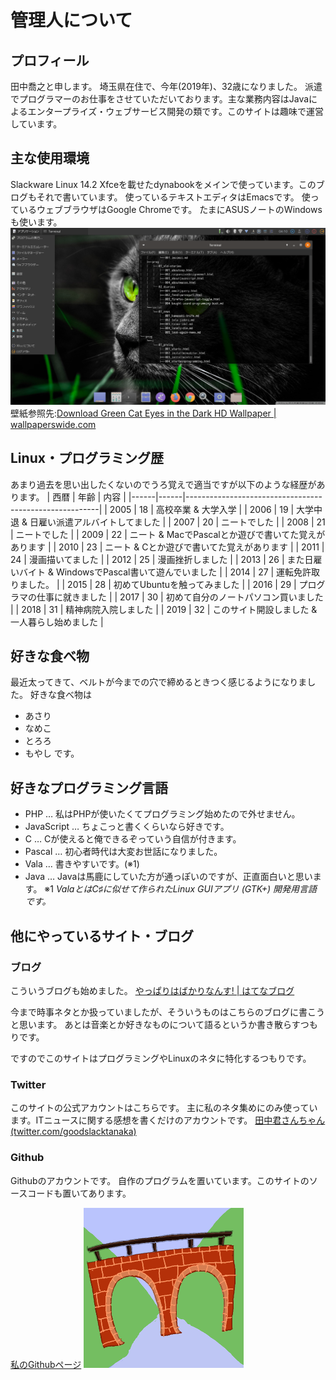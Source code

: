 # 管理人について
## プロフィール
田中喬之と申します。
埼玉県在住で、今年(2019年)、32歳になりました。
派遣でプログラマーのお仕事をさせていただいております。主な業務内容はJavaによるエンタープライズ・ウェブサービス開発の類です。このサイトは趣味で運営しています。

## 主な使用環境
Slackware Linux 14.2 Xfceを載せたdynabookをメインで使っています。このブログもそれで書いています。
使っているテキストエディタはEmacsです。
使っているウェブブラウザはGoogle Chromeです。
たまにASUSノートのWindowsも使います。
![私が使っているSlackwareのデスクトップ](images/分類なし/my-desktop-slackware-dynabook.png)
壁紙参照先:[Download Green Cat Eyes in the Dark HD Wallpaper | wallpaperswide.com](http://wallpaperswide.com/green_cat_eyes_in_the_dark-wallpapers.html)

## Linux・プログラミング歴
あまり過去を思い出したくないのでうろ覚えで適当ですが以下のような経歴があります。
| 西暦 | 年齢 | 内容                                                   |
|------|------|--------------------------------------------------------|
| 2005 | 18   | 高校卒業 & 大学入学                                    |
| 2006 | 19   | 大学中退 & 日雇い派遣アルバイトしてました              |
| 2007 | 20   | ニートでした                                           |
| 2008 | 21   | ニートでした                                           |
| 2009 | 22   | ニート & MacでPascalとか遊びで書いてた覚えがあります   |
| 2010 | 23   | ニート & Cとか遊びで書いてた覚えがあります             |
| 2011 | 24   | 漫画描いてました                                       |
| 2012 | 25   | 漫画挫折しました                                       |
| 2013 | 26   | また日雇いバイト & WindowsでPascal書いて遊んでいました |
| 2014 | 27   | 運転免許取りました。                                   |
| 2015 | 28   | 初めてUbuntuを触ってみました                           |
| 2016 | 29   | プログラマの仕事に就きました                           |
| 2017 | 30   | 初めて自分のノートパソコン買いました                   |
| 2018 | 31   | 精神病院入院しました                                   |
| 2019 | 32   | このサイト開設しました & 一人暮らし始めました          |

## 好きな食べ物
最近太ってきて、ベルトが今までの穴で締めるときつく感じるようになりました。
好きな食べ物は
* あさり
* なめこ
* とろろ
* もやし
です。

## 好きなプログラミング言語
* PHP … 私はPHPが使いたくてプログラミング始めたので外せません。
* JavaScript … ちょこっと書くくらいなら好きです。
* C … Cが使えると俺できるぞっていう自信が付きます。
* Pascal … 初心者時代は大変お世話になりました。
* Vala … 書きやすいです。(※1)
* Java … Javaは馬鹿にしていた方が通っぽいのですが、正直面白いと思います。
※1 *ValaとはC♯に似せて作られたLinux GUIアプリ (GTK+) 開発用言語です。*

## 他にやっているサイト・ブログ
### ブログ
こういうブログも始めました。
[やっぱりはばかりなんす! | はてなブログ](https://hbkrenance.hatenablog.com/)

今まで時事ネタとか扱っていましたが、そういうものはこちらのブログに書こうと思います。
あとは音楽とか好きなものについて語るというか書き散らすつもりです。

ですのでこのサイトはプログラミングやLinuxのネタに特化するつもりです。

### Twitter
このサイトの公式アカウントはこちらです。
主に私のネタ集めにのみ使っています。ITニュースに関する感想を書くだけのアカウントです。
[田中君さんちゃん (twitter.com/goodslacktanaka)](https://twitter.com/goodslacktanaka)

### Github
Githubのアカウントです。
自作のプログラムを置いています。このサイトのソースコードも置いてあります。

[私のGithubページ](https://github.com/aharotias2)
![プロフィール画像 (眼鏡橋)](images/my-github-logo-mini.png)

